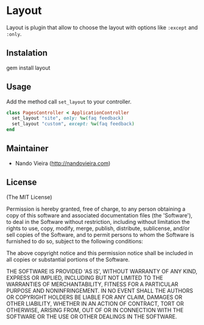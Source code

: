 # Layout

Layout is plugin that allow to choose the layout with options like `:except` and
`:only`.

## Instalation

gem install layout

## Usage

Add the method call `set_layout` to your controller.

```ruby
class PagesController < ApplicationController
  set_layout "site", only: %w(faq feedback)
  set_layout "custom", except: %w(faq feedback)
end
```

## Maintainer

- Nando Vieira (http://nandovieira.com)

## License

(The MIT License)

Permission is hereby granted, free of charge, to any person obtaining a copy of
this software and associated documentation files (the 'Software'), to deal in
the Software without restriction, including without limitation the rights to
use, copy, modify, merge, publish, distribute, sublicense, and/or sell copies of
the Software, and to permit persons to whom the Software is furnished to do so,
subject to the following conditions:

The above copyright notice and this permission notice shall be included in all
copies or substantial portions of the Software.

THE SOFTWARE IS PROVIDED 'AS IS', WITHOUT WARRANTY OF ANY KIND, EXPRESS OR
IMPLIED, INCLUDING BUT NOT LIMITED TO THE WARRANTIES OF MERCHANTABILITY, FITNESS
FOR A PARTICULAR PURPOSE AND NONINFRINGEMENT. IN NO EVENT SHALL THE AUTHORS OR
COPYRIGHT HOLDERS BE LIABLE FOR ANY CLAIM, DAMAGES OR OTHER LIABILITY, WHETHER
IN AN ACTION OF CONTRACT, TORT OR OTHERWISE, ARISING FROM, OUT OF OR IN
CONNECTION WITH THE SOFTWARE OR THE USE OR OTHER DEALINGS IN THE SOFTWARE.
